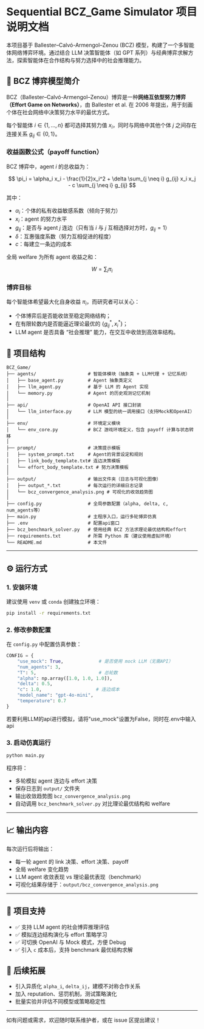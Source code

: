 # Sequential BCZ\_Game Simulator 项目说明文档

本项目基于 Ballester–Calvó-Armengol–Zenou (BCZ) 模型，构建了一个多智能体网络博弈环境。通过结合 LLM 决策智能体（如 GPT 系列）与经典博弈求解方法，探索智能体在合作结构与努力选择中的社会推理能力。

## 🎲 BCZ 博弈模型简介

BCZ（Ballester–Calvó-Armengol–Zenou）博弈是一种**网络互依型努力博弈（Effort Game on Networks）**，由 Ballester et al. 在 2006 年提出，用于刻画个体在社会网络中决策努力水平的最优方式。

每个智能体 $i \in \{1, ..., n\}$ 都可选择其努力值 $x_i$，同时与网络中其他个体 $j$ 之间存在连接关系 $g_{ij} \in \{0, 1\}$。

### 收益函数公式（payoff function）

BCZ 博弈中，agent $i$ 的总收益为：

$$
\pi_i = \alpha_i x_i - \frac{1}{2}x_i^2 + \delta \sum_{j \neq i} g_{ij} x_i x_j - c \sum_{j \neq i} g_{ij}
$$

其中：

* $\alpha_i$：个体的私有收益敏感系数（倾向于努力）
* $x_i$：agent 的努力水平
* $g_{ij}$：是否与 agent $j$ 连边（只有当 $i$ 与 $j$ 互相选择对方时，$g_{ij} = 1$）
* $\delta$：互惠强度系数（努力互相促进的程度）
* $c$：每建立一条边的成本

全局 welfare 为所有 agent 收益之和：

$$
W = \sum_i \pi_i
$$

### 博弈目标

每个智能体希望最大化自身收益 $\pi_i$，而研究者可以关心：

* 个体博弈后是否能收敛至稳定网络结构；
* 在有限轮数内是否能逼近理论最优的 $\{g_{ij}^*, x_i^*\}$；
* LLM agent 是否具备 “社会推理” 能力，在交互中收敛到高效率结构。


## 📁 项目结构

```
BCZ_Game/
├── agents/                   # 智能体模块（抽象类 + LLM代理 + 记忆系统）
│   ├── base_agent.py         # Agent 抽象类定义
│   ├── llm_agent.py          # 基于 LLM 的 Agent 实现
│   └── memory.py             # Agent 的历史观测记忆机制
│
├── api/                      # OpenAI API 接口封装
│   └── llm_interface.py      # LLM 模型的统一调用接口（支持Mock和OpenAI）
│
├── env/                      # 环境定义模块
│   └── env_core.py           # BCZ 游戏环境定义，包含 payoff 计算与状态转移
│
├── prompt/                   # 决策提示模板
│   ├── system_prompt.txt     # Agent的背景设定和规则
│   ├── link_body_template.txt# 连边决策模板
│   └── effort_body_template.txt # 努力决策模板
│
├── output/                   # 输出文件夹（日志与可视化图像）
│   ├── output_*.txt          # 每次运行的详细日志记录
│   └── bcz_convergence_analysis.png # 可视化的收敛趋势图
│
├── config.py                 # 全局参数配置（alpha, delta, c, num_agents等）
├── main.py                   # 主程序入口，运行多轮博弈仿真
├── .env                      # 配置api窗口
├── bcz_benchmark_solver.py   # 使用经典 BCZ 方法求理论最优结构和effort
├── requirements.txt          # 所需 Python 库（建议使用虚拟环境）
└── README.md                 # 本文件
```

---

## ⚙️ 运行方式

### 1. 安装环境

建议使用 `venv` 或 `conda` 创建独立环境：

```bash
pip install -r requirements.txt
```

### 2. 修改参数配置

在 `config.py` 中配置仿真参数：

```python
CONFIG = {
    "use_mock": True,             # 是否使用 mock LLM（无需API）
    "num_agents": 3,
    "T": 5,                       # 总轮数
    "alpha": np.array([1.0, 1.0, 1.0]),
    "delta": 0.5,
    "c": 1.0,                    # 连边成本
    "model_name": "gpt-4o-mini",
    "temperature": 0.7
}
```

若要利用LLM的api进行模拟，请将"use_mock"设置为False，同时在.env中输入api

### 3. 启动仿真运行

```bash
python main.py
```

程序将：

* 多轮模拟 agent 连边与 effort 决策
* 保存日志到 `output/` 文件夹
* 输出收敛趋势图 `bcz_convergence_analysis.png`
* 自动调用 `bcz_benchmark_solver.py` 对比理论最优结构和 welfare

---

## 📈 输出内容

每次运行后将输出：

* 每一轮 agent 的 link 决策、effort 决策、payoff
* 全局 welfare 变化趋势
* LLM agent 收敛表现 vs 理论最优表现（benchmark）
* 可视化结果存储于：`output/bcz_convergence_analysis.png`

---

## 🧪 项目支持

* ✅ 支持 LLM agent 的社会博弈推理评估
* ✅ 模拟连边结构演化与 effort 策略学习
* ✅ 可切换 OpenAI 与 Mock 模式，方便 Debug
* ✅ 引入 `c` 成本后，支持 benchmark 最优结构求解

## 🧪 后续拓展

* 引入异质化 `alpha_i`, `delta_ij`，建模不对称合作关系
* 加入 reputation、惩罚机制，测试策略演化
* 批量实验并评估不同模型或策略稳定性

---

如有问题或需求，欢迎随时联系维护者，或在 issue 区提出建议！
